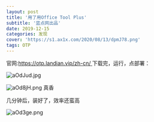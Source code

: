 ```yaml
---
layout: post
title: '用了用Office Tool Plus'
subtitle: '蓝点网出品'
date: 2019-12-15
categories: 发现
cover: 'https://s1.ax1x.com/2020/08/13/dpmJ78.png'
tags: OTP
---
```


官网:[https://otp.landian.vip/zh-cn/ ](https://otp.landian.vip/zh-cn/)
下载完，运行，点部署：

![aOdJud.jpg](https://s1.ax1x.com/2020/08/11/aOdJud.jpg)

![aOd8jH.png](https://s1.ax1x.com/2020/08/11/aOd8jH.png)
真香


几分钟后，装好了，效率还蛮高

![aOd3ge.png](https://s1.ax1x.com/2020/08/11/aOd3ge.png)

